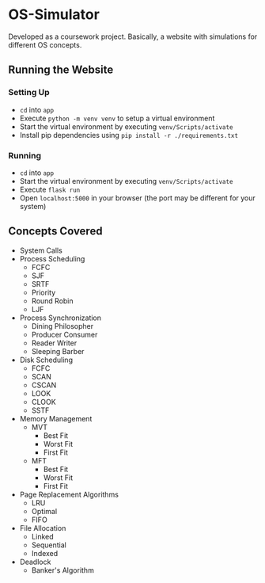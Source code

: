 # OS-Simulator
Developed as a coursework project. Basically, a website with simulations for different OS concepts.

## Running the Website
### Setting Up
- `cd` into `app`
- Execute `python -m venv venv` to setup a virtual environment
- Start the virtual environment by executing `venv/Scripts/activate`
- Install pip dependencies using `pip install -r ./requirements.txt`
### Running
- `cd` into `app`
- Start the virtual environment by executing `venv/Scripts/activate`
- Execute `flask run`
- Open `localhost:5000` in your browser (the port may be different for your system)

## Concepts Covered
- System Calls
- Process Scheduling
    - FCFC
    - SJF
    - SRTF
    - Priority
    - Round Robin
    - LJF
- Process Synchronization
    - Dining Philosopher
    - Producer Consumer
    - Reader Writer
    - Sleeping Barber
- Disk Scheduling
    - FCFC
    - SCAN
    - CSCAN
    - LOOK
    - CLOOK
    - SSTF
- Memory Management
    - MVT
        - Best Fit
        - Worst Fit
        - First Fit
    - MFT
        - Best Fit
        - Worst Fit
        - First Fit
- Page Replacement Algorithms
    - LRU
    - Optimal
    - FIFO
- File Allocation
    - Linked
    - Sequential
    - Indexed
- Deadlock
    - Banker's Algorithm
